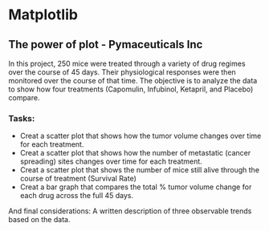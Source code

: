 # Matplotlib

## The power of plot - Pymaceuticals Inc

In this project, 250 mice were treated through a variety of drug regimes over the course of 45 days. Their physiological responses were then monitored over the course of that time. The objective is to analyze the data to show how four treatments (Capomulin, Infubinol, Ketapril, and Placebo) compare.

### Tasks:
* Creat a scatter plot that shows how the tumor volume changes over time for each treatment.
* Creat a scatter plot that shows how the number of metastatic (cancer spreading) sites changes over time for each treatment.
* Creat a scatter plot that shows the number of mice still alive through the course of treatment (Survival Rate)
* Creat a bar graph that compares the total % tumor volume change for each drug across the full 45 days.

And final considerations:
A written description of three observable trends based on the data.


